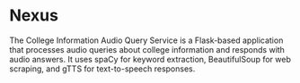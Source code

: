 # Nexus
The College Information Audio Query Service is a Flask-based application that processes audio queries about college information and responds with audio answers. It uses spaCy for keyword extraction, BeautifulSoup for web scraping, and gTTS for text-to-speech responses.
